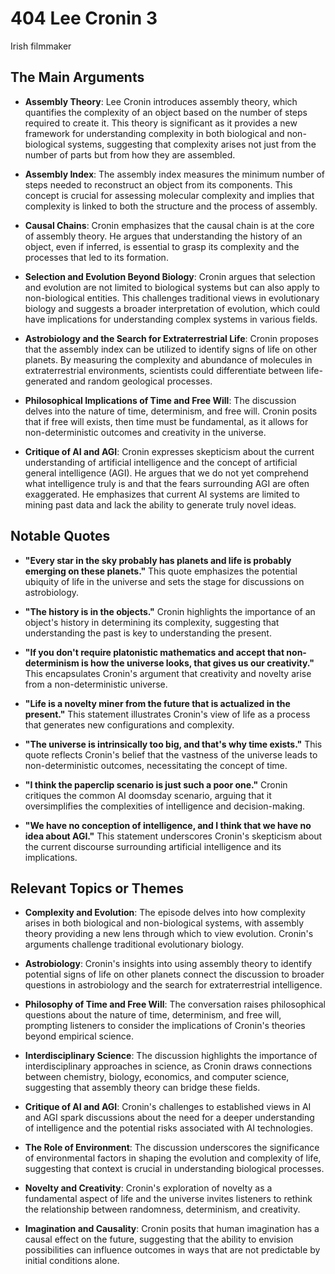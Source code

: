 # 404 Lee Cronin 3


Irish filmmaker


## The Main Arguments

- **Assembly Theory**: Lee Cronin introduces assembly theory, which quantifies the complexity of an object based on the number of steps required to create it. This theory is significant as it provides a new framework for understanding complexity in both biological and non-biological systems, suggesting that complexity arises not just from the number of parts but from how they are assembled.

- **Assembly Index**: The assembly index measures the minimum number of steps needed to reconstruct an object from its components. This concept is crucial for assessing molecular complexity and implies that complexity is linked to both the structure and the process of assembly.

- **Causal Chains**: Cronin emphasizes that the causal chain is at the core of assembly theory. He argues that understanding the history of an object, even if inferred, is essential to grasp its complexity and the processes that led to its formation.

- **Selection and Evolution Beyond Biology**: Cronin argues that selection and evolution are not limited to biological systems but can also apply to non-biological entities. This challenges traditional views in evolutionary biology and suggests a broader interpretation of evolution, which could have implications for understanding complex systems in various fields.

- **Astrobiology and the Search for Extraterrestrial Life**: Cronin proposes that the assembly index can be utilized to identify signs of life on other planets. By measuring the complexity and abundance of molecules in extraterrestrial environments, scientists could differentiate between life-generated and random geological processes.

- **Philosophical Implications of Time and Free Will**: The discussion delves into the nature of time, determinism, and free will. Cronin posits that if free will exists, then time must be fundamental, as it allows for non-deterministic outcomes and creativity in the universe.

- **Critique of AI and AGI**: Cronin expresses skepticism about the current understanding of artificial intelligence and the concept of artificial general intelligence (AGI). He argues that we do not yet comprehend what intelligence truly is and that the fears surrounding AGI are often exaggerated. He emphasizes that current AI systems are limited to mining past data and lack the ability to generate truly novel ideas.

## Notable Quotes

- **"Every star in the sky probably has planets and life is probably emerging on these planets."**
  This quote emphasizes the potential ubiquity of life in the universe and sets the stage for discussions on astrobiology.

- **"The history is in the objects."**
  Cronin highlights the importance of an object's history in determining its complexity, suggesting that understanding the past is key to understanding the present.

- **"If you don't require platonistic mathematics and accept that non-determinism is how the universe looks, that gives us our creativity."**
  This encapsulates Cronin's argument that creativity and novelty arise from a non-deterministic universe.

- **"Life is a novelty miner from the future that is actualized in the present."**
  This statement illustrates Cronin's view of life as a process that generates new configurations and complexity.

- **"The universe is intrinsically too big, and that's why time exists."**
  This quote reflects Cronin's belief that the vastness of the universe leads to non-deterministic outcomes, necessitating the concept of time.

- **"I think the paperclip scenario is just such a poor one."**
  Cronin critiques the common AI doomsday scenario, arguing that it oversimplifies the complexities of intelligence and decision-making.

- **"We have no conception of intelligence, and I think that we have no idea about AGI."**
  This statement underscores Cronin's skepticism about the current discourse surrounding artificial intelligence and its implications.

## Relevant Topics or Themes

- **Complexity and Evolution**: The episode delves into how complexity arises in both biological and non-biological systems, with assembly theory providing a new lens through which to view evolution. Cronin's arguments challenge traditional evolutionary biology.

- **Astrobiology**: Cronin's insights into using assembly theory to identify potential signs of life on other planets connect the discussion to broader questions in astrobiology and the search for extraterrestrial intelligence.

- **Philosophy of Time and Free Will**: The conversation raises philosophical questions about the nature of time, determinism, and free will, prompting listeners to consider the implications of Cronin's theories beyond empirical science.

- **Interdisciplinary Science**: The discussion highlights the importance of interdisciplinary approaches in science, as Cronin draws connections between chemistry, biology, economics, and computer science, suggesting that assembly theory can bridge these fields.

- **Critique of AI and AGI**: Cronin's challenges to established views in AI and AGI spark discussions about the need for a deeper understanding of intelligence and the potential risks associated with AI technologies.

- **The Role of Environment**: The discussion underscores the significance of environmental factors in shaping the evolution and complexity of life, suggesting that context is crucial in understanding biological processes.

- **Novelty and Creativity**: Cronin's exploration of novelty as a fundamental aspect of life and the universe invites listeners to rethink the relationship between randomness, determinism, and creativity.

- **Imagination and Causality**: Cronin posits that human imagination has a causal effect on the future, suggesting that the ability to envision possibilities can influence outcomes in ways that are not predictable by initial conditions alone.
